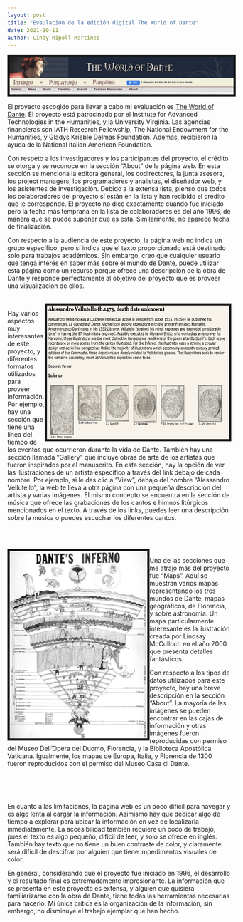 ```yaml
---
layout: post
title: "Evaulación de la edición digital The World of Dante"
date: 2021-10-11
author: Cindy Ripoll-Martinez 
---
```



<img src="/assets/images/img/001.png" align="center" border="5px solid #000000">


El proyecto escogido para llevar a cabo mi  evaluación es [The World of Dante](http://www.worldofdante.org). El proyecto está patrocinado por el Institute for Advanced Technologies in the Humanities, y la University Virginia. Las agencias financieras son IATH Research Fellowship, The National Endowment for the Humanities, y Gladys Krieble Delmas Foundation. Además, recibieron la ayuda de la National Italian American Foundation. 

Con respeto a los investigadores y los participantes del proyecto, el crédito se otorga y se reconoce en la sección “About” de la página web. En esta sección se menciona la editora general, los codirectores, la junta asesora, los project managers, los programadores y analistas, el diseñador web, y los asistentes de investigación. Debido a la extensa lista, pienso que todos los colaboradores del proyecto sí están en la lista y han recibido el crédito que le corresponde. El proyecto no dice exactamente cuándo fue iniciado pero la fecha más temprana en la lista de colaboradores es del año 1996, de manera que se puede suponer que es esta. Similarmente, no aparece fecha de finalización. 

Con respecto a la audiencia de este proyecto, la página web no indica un grupo específico, pero sí indica que el texto proporcionado está destinado solo para trabajos académicos. Sin embargo, creo que cualquier usuario que tenga interés en saber más sobre el mundo de Dante, puede utilizar esta página como un recurso porque ofrece una descripción de la obra de Dante y responde perfectamente  al objetivo del proyecto que es proveer una visualización de ellos. 

<br>

<img src="/assets/images/img/002.png" height="300" width="410" align="right" border="5px solid #000000"> 

Hay varios aspectos muy interesantes de este proyecto, y diferentes formatos utilizados para proveer información. Por ejemplo, hay una sección que tiene una línea del tiempo de los eventos que ocurrieron durante la vida de Dante. También hay una sección llamada “Gallery” que incluye obras de arte de los artistas que fueron inspirados por el manuscrito. En esta sección, hay la opción de ver las ilustraciones de un artista específico a través del link debajo de cada nombre. Por ejemplo, si le das clic a “View”, debajo del nombre “Alessandro Vellutello”, la web te lleva a otra página con una pequeña descripción del artista y varias imágenes.  El mismo concepto se encuentra en la sección de música que ofrece las grabaciones de los cantos e himnos litúrgicos mencionados en el texto. A través de los links, puedes leer una descripción sobre la música o puedes escuchar los diferentes cantos.

<br> 
<br>

<img src="/assets/images/img/003.png" height="420" width="310" align="left" border="5px solid #000000"> <br> Una de las secciones que me atrajo más del proyecto fue “Maps”. Aquí se muestran varios mapas representando los tres mundos de Dante, mapas geográficos, de Florencia, y sobre astronomía. Un mapa particularmente interesante es la ilustración creada por Lindsay McCulloch en el año 2000 que presenta detalles fantásticos.

Con respecto a los tipos de datos utilizados para este proyecto, hay una breve descripción en la sección “About”. La mayoría de las imágenes se pueden encontrar en las cajas de información y otras imágenes fueron reproducidas con permiso del Museo Dell’Opera del Duomo, Florencia, y la Biblioteca Apostólica Vaticana. Igualmente, los mapas de Europa, Italia, y Florencia de 1300 fueron reproducidos con el permiso del Museo Casa di Dante.  

<br>
<br>
<br>

En cuanto a  las limitaciones, la página web es un poco difícil para navegar y es algo lenta al cargar la información. Asimismo hay que dedicar algo de tiempo a explorar para ubicar la información en vez de localizarla inmediatamente. La accesibilidad también requiere un poco de trabajo, pues el texto es algo pequeño, difícil de leer, y solo se ofrece en inglés. También hay texto que no tiene un buen contraste de color, y claramente será difícil de descifrar por alguien que tiene impedimentos visuales de color.

En general, considerando que el proyecto fue iniciado en 1996, el desarrollo y el resultado final es extremadamente impresionante. La información que se presenta en este proyecto es extensa, y alguien que quisiera familiarizarse con la obra de Dante, tiene todas las herramientas necesarias para hacerlo. Mi única crítica es la organización de la información, sin embargo, no disminuye el trabajo ejemplar que han hecho.
